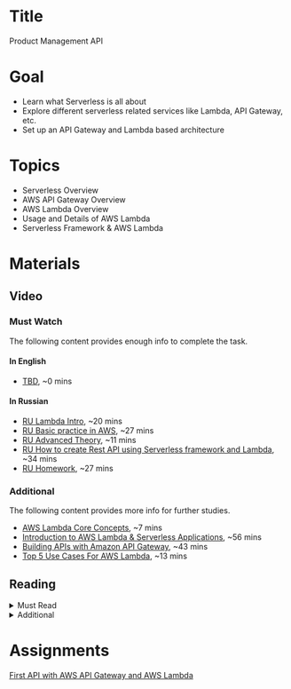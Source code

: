 # Title
Product Management API

# Goal
- Learn what Serverless is all about
- Explore different serverless related services like Lambda, API Gateway, etc.
- Set up an API Gateway and Lambda based architecture

# Topics
- Serverless Overview
- AWS API Gateway Overview
- AWS Lambda Overview
- Usage and Details of AWS Lambda
- Serverless Framework & AWS Lambda

# Materials

## Video
### Must Watch

The following content provides enough info to complete the task.

#### In English
- [TBD](https://videoportal.epam.com/), ~0 mins

#### In Russian
- [RU Lambda Intro](https://videoportal.epam.com/playlist/OJM9DLJn/play/GYllynYW), ~20 mins
- [RU Basic practice in AWS](https://videoportal.epam.com/playlist/OJM9DLJn/play/jaNq3j76), ~27 mins
- [RU Advanced Theory](https://videoportal.epam.com/playlist/OJM9DLJn/play/kaE0wK7e), ~11 mins
- [RU How to create Rest API using Serverless framework and Lambda](https://videoportal.epam.com/playlist/OJM9DLJn/play/mYQqE9Yp), ~34 mins
- [RU Homework](https://videoportal.epam.com/playlist/OJM9DLJn/play/OJMqxBJn), ~27 mins

### Additional

The following content provides more info for further studies.
- [AWS Lambda Core Concepts](https://www.youtube.com/watch?v=iUIWG0h2D84), ~7 mins
- [Introduction to AWS Lambda & Serverless Applications](https://www.youtube.com/watch?v=EBSdyoO3goc), ~56 mins
- [Building APIs with Amazon API Gateway](https://www.youtube.com/watch?v=XwfpPEFHKtQ), ~43 mins
- [Top 5 Use Cases For AWS Lambda](https://www.youtube.com/watch?v=K-nnzpgrzwM), ~13 mins

## Reading

<details>
  <summary>Must Read</summary>

  The following content provides enough info to complete the task.

  <blockquote>

  - [What is AWS Lambda](https://docs.aws.amazon.com/lambda/latest/dg/welcome.html)
  - [Getting started with Lambda](https://docs.aws.amazon.com/lambda/latest/dg/getting-started.html)
  - [AWS Lambda Features](https://aws.amazon.com/lambda/features/)
  - [AWS Lambda FAQs](https://aws.amazon.com/lambda/faqs/)
  - [What is Amazon API Gateway](https://docs.aws.amazon.com/apigateway/latest/developerguide/welcome.html)
  </blockquote>

</details>

<details>
  <summary>Additional</summary>

  The following content provides more info for further studies.

  <blockquote>

  - [Best practices for working with AWS Lambda functions](https://docs.aws.amazon.com/lambda/latest/dg/best-practices.html)
  - [AWS Lambda Pricing](https://aws.amazon.com/lambda/pricing/)
  - [Amazon API Gateway concepts](https://docs.aws.amazon.com/apigateway/latest/developerguide/api-gateway-basic-concept.html)
  - [Tutorial: Build a Hello World REST API with Lambda proxy integration](https://docs.aws.amazon.com/apigateway/latest/developerguide/api-gateway-create-api-as-simple-proxy-for-lambda.html)
  </blockquote>

</details>

# Assignments
[First API with AWS API Gateway and AWS Lambda](./task.md)
